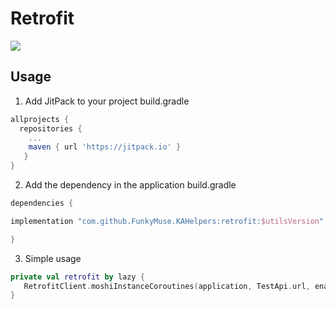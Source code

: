 # Retrofit

[![](https://jitpack.io/v/FunkyMuse/KAHelpers.svg)](https://jitpack.io/#FunkyMuse/KAHelpers)


## Usage
1. Add JitPack to your project build.gradle

```gradle
allprojects {
  repositories {
    ...
    maven { url 'https://jitpack.io' }
   }
}
```

2. Add the dependency in the application build.gradle

```gradle
dependencies {

implementation "com.github.FunkyMuse.KAHelpers:retrofit:$utilsVersion"

}
```

3. Simple usage

```kotlin
private val retrofit by lazy {
   RetrofitClient.moshiInstanceCoroutines(application, TestApi.url, enableDebuggingInterceptor = BuildConfig.DEBUG).create<TestApi>()
}
```
